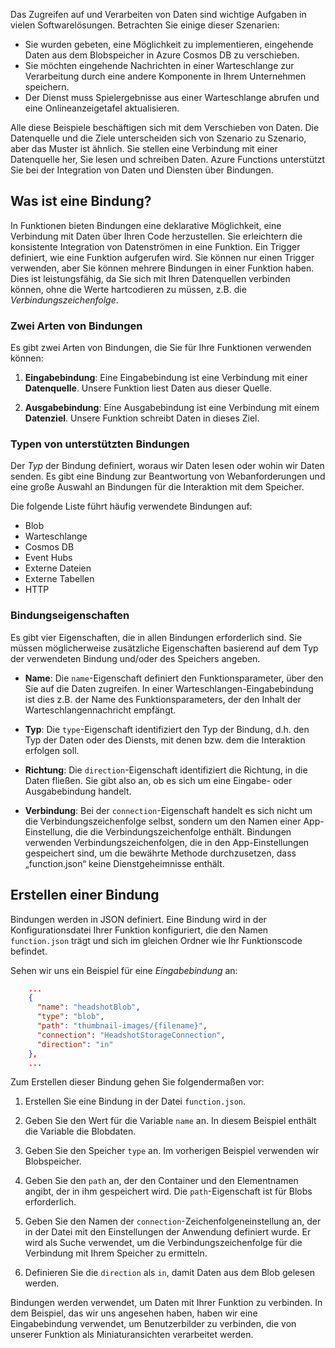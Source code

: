 Das Zugreifen auf und Verarbeiten von Daten sind wichtige Aufgaben in vielen Softwarelösungen. Betrachten Sie einige dieser Szenarien:

* Sie wurden gebeten, eine Möglichkeit zu implementieren, eingehende Daten aus dem Blobspeicher in Azure Cosmos DB zu verschieben.
* Sie möchten eingehende Nachrichten in einer Warteschlange zur Verarbeitung durch eine andere Komponente in Ihrem Unternehmen speichern.
* Der Dienst muss Spielergebnisse aus einer Warteschlange abrufen und eine Onlineanzeigetafel aktualisieren.

Alle diese Beispiele beschäftigen sich mit dem Verschieben von Daten. Die Datenquelle und die Ziele unterscheiden sich von Szenario zu Szenario, aber das Muster ist ähnlich. Sie stellen eine Verbindung mit einer Datenquelle her, Sie lesen und schreiben Daten. Azure Functions unterstützt Sie bei der Integration von Daten und Diensten über Bindungen. 

## <a name="what-is-a-binding"></a>Was ist eine Bindung?

In Funktionen bieten Bindungen eine deklarative Möglichkeit, eine Verbindung mit Daten über Ihren Code herzustellen. Sie erleichtern die konsistente Integration von Datenströmen in eine Funktion. Ein Trigger definiert, wie eine Funktion aufgerufen wird. Sie können nur einen Trigger verwenden, aber Sie können mehrere Bindungen in einer Funktion haben. Dies ist leistungsfähig, da Sie sich mit Ihren Datenquellen verbinden können, ohne die Werte hartcodieren zu müssen, z.B. die *Verbindungszeichenfolge*.

### <a name="two-kinds-of-bindings"></a>Zwei Arten von Bindungen

Es gibt zwei Arten von Bindungen, die Sie für Ihre Funktionen verwenden können:

1. **Eingabebindung**: Eine Eingabebindung ist eine Verbindung mit einer **Datenquelle**. Unsere Funktion liest Daten aus dieser Quelle.

1. **Ausgabebindung**: Eine Ausgabebindung ist eine Verbindung mit einem **Datenziel**. Unsere Funktion schreibt Daten in dieses Ziel.

### <a name="types-of-supported-bindings"></a>Typen von unterstützten Bindungen

Der *Typ* der Bindung definiert, woraus wir Daten lesen oder wohin wir Daten senden. Es gibt eine Bindung zur Beantwortung von Webanforderungen und eine große Auswahl an Bindungen für die Interaktion mit dem Speicher.

Die folgende Liste führt häufig verwendete Bindungen auf:
- Blob
- Warteschlange
- Cosmos DB
- Event Hubs
- Externe Dateien
- Externe Tabellen
- HTTP

### <a name="binding-properties"></a>Bindungseigenschaften

Es gibt vier Eigenschaften, die in allen Bindungen erforderlich sind. Sie müssen möglicherweise zusätzliche Eigenschaften basierend auf dem Typ der verwendeten Bindung und/oder des Speichers angeben.

- **Name**: Die `name`-Eigenschaft definiert den Funktionsparameter, über den Sie auf die Daten zugreifen. In einer Warteschlangen-Eingabebindung ist dies z.B. der Name des Funktionsparameters, der den Inhalt der Warteschlangennachricht empfängt. 

- **Typ**: Die `type`-Eigenschaft identifiziert den Typ der Bindung, d.h. den Typ der Daten oder des Diensts, mit denen bzw. dem die Interaktion erfolgen soll.

- **Richtung**: Die `direction`-Eigenschaft identifiziert die Richtung, in die Daten fließen. Sie gibt also an, ob es sich um eine Eingabe- oder Ausgabebindung handelt.

- **Verbindung**: Bei der `connection`-Eigenschaft handelt es sich nicht um die Verbindungszeichenfolge selbst, sondern um den Namen einer App-Einstellung, die die Verbindungszeichenfolge enthält. Bindungen verwenden Verbindungszeichenfolgen, die in den App-Einstellungen gespeichert sind, um die bewährte Methode durchzusetzen, dass „function.json“ keine Dienstgeheimnisse enthält.

## <a name="create-a-binding"></a>Erstellen einer Bindung

Bindungen werden in JSON definiert. Eine Bindung wird in der Konfigurationsdatei Ihrer Funktion konfiguriert, die den Namen `function.json` trägt und sich im gleichen Ordner wie Ihr Funktionscode befindet.

 Sehen wir uns ein Beispiel für eine *Eingabebindung* an:

```json
    ...
    {
      "name": "headshotBlob",
      "type": "blob",
      "path": "thumbnail-images/{filename}",
      "connection": "HeadshotStorageConnection",
      "direction": "in"
    },
    ...
```

Zum Erstellen dieser Bindung gehen Sie folgendermaßen vor:

1. Erstellen Sie eine Bindung in der Datei `function.json`.

1. Geben Sie den Wert für die Variable `name` an. In diesem Beispiel enthält die Variable die Blobdaten.

1. Geben Sie den Speicher `type` an. Im vorherigen Beispiel verwenden wir Blobspeicher.

1. Geben Sie den `path` an, der den Container und den Elementnamen angibt, der in ihm gespeichert wird. Die `path`-Eigenschaft ist für Blobs erforderlich.

1. Geben Sie den Namen der `connection`-Zeichenfolgeneinstellung an, der in der Datei mit den Einstellungen der Anwendung definiert wurde. Er wird als Suche verwendet, um die Verbindungszeichenfolge für die Verbindung mit Ihrem Speicher zu ermitteln.

1. Definieren Sie die `direction` als `in`, damit Daten aus dem Blob gelesen werden.

Bindungen werden verwendet, um Daten mit Ihrer Funktion zu verbinden. In dem Beispiel, das wir uns angesehen haben, haben wir eine Eingabebindung verwendet, um Benutzerbilder zu verbinden, die von unserer Funktion als Miniaturansichten verarbeitet werden.
